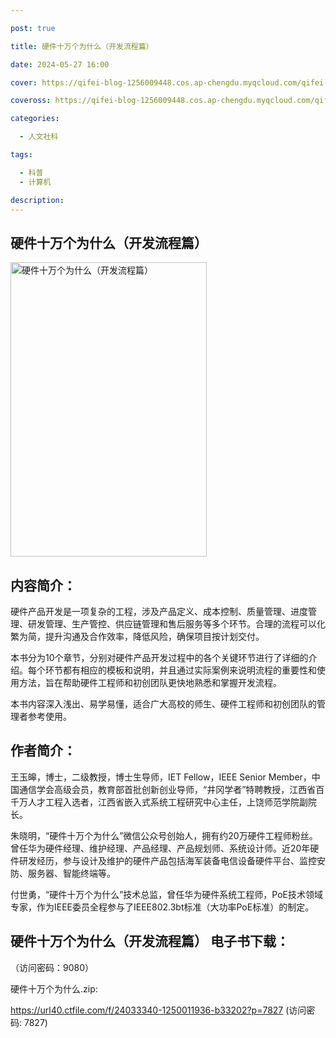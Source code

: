 ```yaml
---

post: true

title: 硬件十万个为什么（开发流程篇）

date: 2024-05-27 16:00

cover: https://qifei-blog-1256009448.cos.ap-chengdu.myqcloud.com/qifei-blog/65fe27df9f345e8d03d67382.jpg

coveross: https://qifei-blog-1256009448.cos.ap-chengdu.myqcloud.com/qifei-blog/65fe27df9f345e8d03d67382.jpg

categories:

  - 人文社科

tags:

  - 科普
  - 计算机

description:
---
```


## 硬件十万个为什么（开发流程篇）
<img alt="硬件十万个为什么（开发流程篇） " class="aligncenter loaded" data-was-processed="true" decoding="async" fetchpriority="high" height="471" src="https://qifei-blog-1256009448.cos.ap-chengdu.myqcloud.com/qifei-blog/65fe27df9f345e8d03d67382.jpg" style="cursor: zoom-in;" width="314"/>

## 内容简介：

硬件产品开发是一项复杂的工程，涉及产品定义、成本控制、质量管理、进度管理、研发管理、生产管控、供应链管理和售后服务等多个环节。合理的流程可以化繁为简，提升沟通及合作效率，降低风险，确保项目按计划交付。

本书分为10个章节，分别对硬件产品开发过程中的各个关键环节进行了详细的介绍。每个环节都有相应的模板和说明，并且通过实际案例来说明流程的重要性和使用方法，旨在帮助硬件工程师和初创团队更快地熟悉和掌握开发流程。

本书内容深入浅出、易学易懂，适合广大高校的师生、硬件工程师和初创团队的管理者参考使用。

## 作者简介：

王玉皞，博士，二级教授，博士生导师，IET Fellow，IEEE Senior Member，中国通信学会高级会员，教育部首批创新创业导师，“井冈学者”特聘教授，江西省百千万人才工程入选者，江西省嵌入式系统工程研究中心主任，上饶师范学院副院长。

朱晓明，“硬件十万个为什么”微信公众号创始人，拥有约20万硬件工程师粉丝。曾任华为硬件经理、维护经理、产品经理、产品规划师、系统设计师。近20年硬件研发经历，参与设计及维护的硬件产品包括海军装备电信设备硬件平台、监控安防、服务器、智能终端等。

付世勇，“硬件十万个为什么”技术总监，曾任华为硬件系统工程师，PoE技术领域专家，作为IEEE委员全程参与了IEEE802.3bt标准（大功率PoE标准）的制定。

## 硬件十万个为什么（开发流程篇） 电子书下载：

 （访问密码：9080）

硬件十万个为什么.zip: 

https://url40.ctfile.com/f/24033340-1250011936-b33202?p=7827 (访问密码: 7827)
